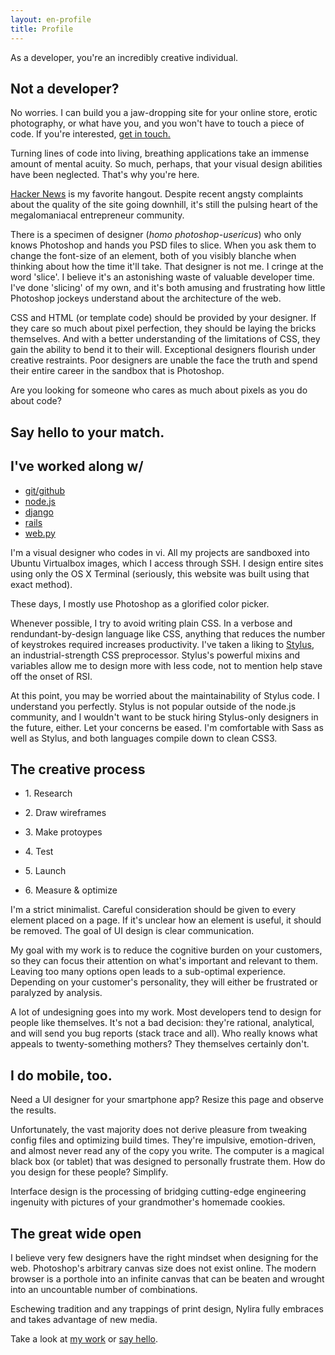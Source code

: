 ```yaml
---
layout: en-profile
title: Profile
---
```


As a developer, you're an incredibly creative individual. 

<aside>
  <h2>Not a developer?</h2>
  <p>No worries. I can build you a jaw-dropping site for your online store, erotic photography, or what have you, and you won't have to touch a piece of code. If you're interested, <a href='//nylira.com/en/contact'>get in touch.</a>
</aside>

Turning lines of code into living, breathing applications take an immense amount of mental acuity. So much, perhaps, that your visual design abilities have been neglected. That's why you're here.

<a href='//news.ycombinator.com'>Hacker News</a> is my favorite hangout. Despite recent angsty complaints about the quality of the site going downhill, it's still the pulsing heart of the megalomaniacal entrepreneur community.

There is a specimen of designer (*homo photoshop-usericus*) who only knows Photoshop and hands you PSD files to slice. When you ask them to change the font-size of an element, both of you visibly blanche when thinking about how the time it'll take. That designer is not me. I cringe at the word 'slice'. I believe it's an astonishing waste of valuable developer time. I've done 'slicing' of my own, and it's both amusing and frustrating how little Photoshop jockeys understand about the architecture of the web.

CSS and HTML (or template code) should be provided by your designer. If they care so much about pixel perfection, they should be laying the bricks themselves. And with a better understanding of the limitations of CSS, they gain the ability to bend it to their will. Exceptional designers flourish under creative restraints. Poor designers are unable the face the truth and spend their entire career in the sandbox that is Photoshop.

Are you looking for someone who cares as much about pixels as you do about code? 

## Say hello to your match.

<aside>
  <h2>I've worked along w/</h2>
  <ul>
  <li><a href='//git-scm.com'>git/github</a>
  <li><a href='//nodejs.com'>node.js</a>
  <li><a href='//djangoproject.com'>django</a>
  <li><a href='//rubyonrails.org'>rails</a>
  <li><a href='//webpy.org'>web.py</a>
  </ul>
</aside>

I'm a visual designer who codes in vi. All my projects are sandboxed into Ubuntu Virtualbox images, which I access through SSH. I design entire sites using only the OS X Terminal (seriously, this website was built using that exact method).

These days, I mostly use Photoshop as a glorified color picker.

Whenever possible, I try to avoid writing plain CSS. In a verbose and rendundant-by-design language like CSS, anything that reduces the number of keystrokes required increases productivity. I've taken a liking to [Stylus](http://learnboost.github.com/stylus/), an industrial-strength CSS preprocessor. Stylus's powerful mixins and variables allow me to design more with less code, not to mention help stave off the onset of RSI.

At this point, you may be worried about the maintainability of Stylus code. I understand you perfectly. Stylus is not popular outside of the node.js community, and I wouldn't want to be stuck hiring Stylus-only designers in the future, either. Let your concerns be eased. I'm comfortable with Sass as well as Stylus, and both languages compile down to clean CSS3.

## The creative process

<ul class='process'>
  <li><p>1. Research
  <li><p>2. Draw wireframes
  <li><p>3. Make protoypes
  <li><p>4. Test
  <li><p>5. Launch
  <li><p>6. Measure &amp; optimize
</ul>

I'm a strict minimalist. Careful consideration should be given to every element placed on a page. If it's unclear how an element is useful, it should be removed. The goal of UI design is clear communication. 

My goal with my work is to reduce the cognitive burden on your customers, so they can focus their attention on what's important and relevant to them. Leaving too many options open leads to a sub-optimal experience. Depending on your customer's personality, they will either be frustrated or paralyzed by analysis.

A lot of undesigning goes into my work. Most developers tend to design for people like themselves. It's not a bad decision: they're rational, analytical, and will send you bug reports (stack trace and all). Who really knows what appeals to twenty-something mothers? They themselves certainly don't.

<aside>
  <h2>I do mobile, too.</h2>
  <p>Need a UI designer for your smartphone app? Resize this page and observe the results.</p>
</aside>

Unfortunately, the vast majority does not derive pleasure from tweaking config files and optimizing build times. They're impulsive, emotion-driven, and almost never read any of the copy you write. The computer is a magical black box (or tablet) that was designed to personally frustrate them. How do you design for these people? Simplify.

Interface design is the processing of bridging cutting-edge engineering ingenuity with pictures of your grandmother's homemade cookies.

## The great wide open

I believe very few designers have the right mindset when designing for the web. Photoshop's arbitrary canvas size does not exist online. The modern browser is a porthole into an infinite canvas that can be beaten and wrought into an uncountable number of combinations.

Eschewing tradition and any trappings of print design, Nylira fully embraces and takes advantage of new media.

Take a look at [my work](/en/projects) or [say hello](/en/contact).
